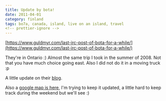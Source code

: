 ```yaml
---
title: Update by bota!
date: 2011-04-01
category: finland
tags: bo7a, canada, island, live on an island, travel
<!-- prettier-ignore -->
---
```


[https://www.guldmyr.com/last-irc-post-of-bota-for-a-while/](https://www.guldmyr.com/last-irc-post-of-bota-for-a-while/)

They're in Ontario :) Almost the same trip I took in the summer of 2008. Not that you have much choice going east. Also I did not do it in a moving truck :p

A little update on their [blog](http://bo7a.org/home/node/21 "on bo7a.org").

Also a [google map is here](http://goo.gl/Re8Wd  "botamap"), I'm trying to keep it updated, a little hard to keep track during the weekend but we'll see :)
